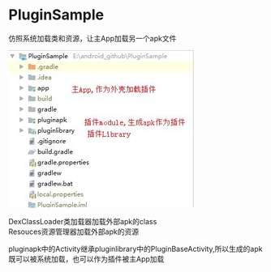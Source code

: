 # PluginSample
仿照系统加载类和资源，让主App加载另一个apk文件

![项目结构概览](https://github.com/CoderWalterXu/PluginSample/blob/master/screenshot/1.jpg)


DexClassLoader类加载器加载外部apk的class     
Resouces资源管理器加载外部apk的资源     

pluginapk中的Activity继承pluginlibrary中的PluginBaseActivity,所以生成的apk既可以被系统加载，也可以作为插件被主App加载

